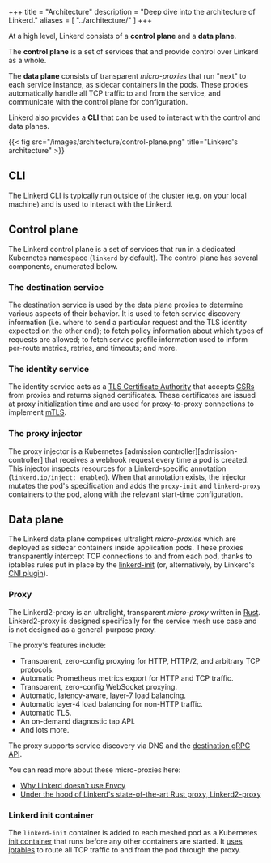 +++
title = "Architecture"
description = "Deep dive into the architecture of Linkerd."
aliases = [
  "../architecture/"
]
+++

At a high level, Linkerd consists of a **control plane** and a **data plane**.

The **control plane** is a set of services that and provide control over
Linkerd as a whole.

The **data plane** consists of transparent _micro-proxies_ that run "next" to
each service instance, as sidecar containers in the pods. These proxies
automatically handle all TCP traffic to and from the service, and communicate
with the control plane for configuration.

Linkerd also provides a **CLI** that can be used to interact with the control
and data planes.

{{< fig src="/images/architecture/control-plane.png"
title="Linkerd's architecture" >}}

## CLI

The Linkerd CLI is typically run outside of the cluster (e.g. on your local
machine) and is used to interact with the Linkerd.

## Control plane

The Linkerd control plane is a set of services that run in a dedicated
Kubernetes namespace (`linkerd` by default). The control plane has several
components, enumerated below.

### The destination service

The destination service is used by the data plane proxies to determine various
aspects of their behavior. It is used to fetch service discovery information
(i.e. where to send a particular request and the TLS identity expected on the
other end); to fetch policy information about which types of requests are
allowed; to fetch service profile information used to inform per-route metrics,
retries, and timeouts; and more.

### The identity service

The identity service acts as a [TLS Certificate
Authority](https://en.wikipedia.org/wiki/Certificate_authority) that accepts
[CSRs](https://en.wikipedia.org/wiki/Certificate_signing_request) from proxies
and returns signed certificates. These certificates are issued at proxy
initialization time and are used for proxy-to-proxy connections to implement
[mTLS](../../features/automatic-mtls/).

### The proxy injector

The proxy injector is a Kubernetes [admission controller][admission-controller]
that receives a webhook request every time a pod is created. This injector
inspects resources for a Linkerd-specific annotation (`linkerd.io/inject:
enabled`). When that annotation exists, the injector mutates the pod's
specification and adds the `proxy-init` and `linkerd-proxy` containers to the
pod, along with the relevant start-time configuration.

## Data plane

The Linkerd data plane comprises ultralight _micro-proxies_ which are deployed
as sidecar containers inside application pods. These proxies transparently
intercept TCP connections to and from each pod, thanks to iptables rules put in
place by the [linkerd-init](#linkerd-init-container) (or, alternatively, by
Linkerd's [CNI plugin](../../features/cni/)).

### Proxy

The Linkerd2-proxy is an ultralight, transparent _micro-proxy_ written in
[Rust](https://www.rust-lang.org/). Linkerd2-proxy is designed specifically for
the service mesh use case and is not designed as a general-purpose proxy.

The proxy's features include:

* Transparent, zero-config proxying for HTTP, HTTP/2, and arbitrary TCP
  protocols.
* Automatic Prometheus metrics export for HTTP and TCP traffic.
* Transparent, zero-config WebSocket proxying.
* Automatic, latency-aware, layer-7 load balancing.
* Automatic layer-4 load balancing for non-HTTP traffic.
* Automatic TLS.
* An on-demand diagnostic tap API.
* And lots more.

The proxy supports service discovery via DNS and the
[destination gRPC API](https://github.com/linkerd/linkerd2-proxy-api).

You can read more about these micro-proxies here:

* [Why Linkerd doesn't use Envoy](/2020/12/03/why-linkerd-doesnt-use-envoy/)
* [Under the hood of Linkerd's state-of-the-art Rust proxy,
  Linkerd2-proxy](/2020/07/23/under-the-hood-of-linkerds-state-of-the-art-rust-proxy-linkerd2-proxy/)

### Linkerd init container

The `linkerd-init` container is added to each meshed pod as a Kubernetes [init
container](https://kubernetes.io/docs/concepts/workloads/pods/init-containers/)
that runs before any other containers are started. It [uses
iptables](https://github.com/linkerd/linkerd2-proxy-init) to route all TCP
traffic to and from the pod through the proxy.

